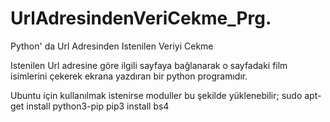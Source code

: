 # UrlAdresindenVeriCekme_Prg.
Python' da Url Adresinden Istenilen Veriyi Cekme

Istenilen Url adresine göre ilgili sayfaya bağlanarak o sayfadaki film isimlerini çekerek ekrana yazdıran bir python programıdır.


Ubuntu için kullanılmak istenirse moduller bu şekilde yüklenebilir;
sudo apt-get install python3-pip
pip3 install bs4

